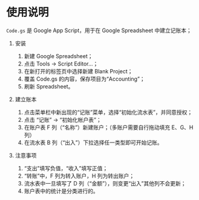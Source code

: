 # 使用说明

`Code.gs` 是 Google App Script，用于在 Google Spreadsheet 中建立记账本；

1. 安装

	1. 新建 Google Spreadsheet；
	2. 点击 Tools -> Script Editor...；
	3. 在新打开的标签页中选择新建 Blank Project；
	4. 覆盖 Code.gs 的内容，保存项目为“Accounting”；
	5. 刷新 Spreadsheet。

2. 建立账本

	1. 点击菜单栏中新出现的“记账”菜单，选择“初始化流水表”，并同意授权；
	2. 点击 “记账” -> “初始化帐户表”；
	3. 在账户表 F 列（“名称”）新建账户；（多账户需要自行拖动填充 E、G、H 列）
	4. 在流水表 B 列（“出入”）下拉选择任一类型即可开始记账。

3. 注意事项

	1. “支出”填写负值，“收入”填写正值；
	2. “转账”中，F 列为转入账户，H 列为转出账户；
	3. 流水表中一旦填写了 D 列（“金额”），则变更“出入”其他列不会更新；
	4. 账户表中的统计是分类进行的。